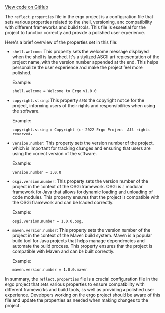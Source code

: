 [View code on GitHub](https://github.com/ergoplatform/ergo/.autodoc/docs/json/target/streams/_global/assemblyOption/_global/streams/assembly/dbde60b286ca263793edac21390dff352162c21c_14cb7beb516cd8e07716133668c427792122c926_da39a3ee5e6b4b0d3255bfef95601890afd80709)

The `reflect.properties` file in the ergo project is a configuration file that sets various properties related to the shell, versioning, and compatibility with different frameworks and build tools. This file is essential for the project to function correctly and provide a polished user experience.

Here's a brief overview of the properties set in this file:

- `shell.welcome`: This property sets the welcome message displayed when the shell is launched. It's a stylized ASCII art representation of the project name, with the version number appended at the end. This helps personalize the user experience and make the project feel more polished.

  Example:
  ```
  shell.welcome = Welcome to Ergo v1.0.0
  ```

- `copyright.string`: This property sets the copyright notice for the project, informing users of their rights and responsibilities when using the software.

  Example:
  ```
  copyright.string = Copyright (c) 2022 Ergo Project. All rights reserved.
  ```

- `version.number`: This property sets the version number of the project, which is important for tracking changes and ensuring that users are using the correct version of the software.

  Example:
  ```
  version.number = 1.0.0
  ```

- `osgi.version.number`: This property sets the version number of the project in the context of the OSGi framework. OSGi is a modular framework for Java that allows for dynamic loading and unloading of code modules. This property ensures that the project is compatible with the OSGi framework and can be loaded correctly.

  Example:
  ```
  osgi.version.number = 1.0.0.osgi
  ```

- `maven.version.number`: This property sets the version number of the project in the context of the Maven build system. Maven is a popular build tool for Java projects that helps manage dependencies and automate the build process. This property ensures that the project is compatible with Maven and can be built correctly.

  Example:
  ```
  maven.version.number = 1.0.0.maven
  ```

In summary, the `reflect.properties` file is a crucial configuration file in the ergo project that sets various properties to ensure compatibility with different frameworks and build tools, as well as providing a polished user experience. Developers working on the ergo project should be aware of this file and update the properties as needed when making changes to the project.

